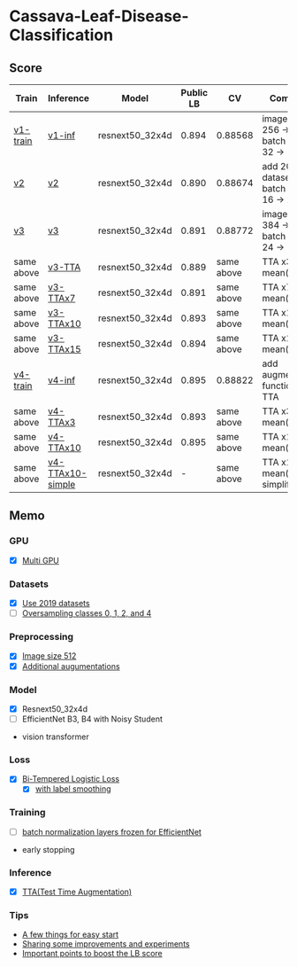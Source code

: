 # Cassava-Leaf-Disease-Classification

## Score

| Train      | Inference          | Model           | Public LB | CV         | Comment                                      |
| ---        | ---                | ---             | ---       | ---        | ---                                          |
| [v1-train] | [v1-inf]           | resnext50_32x4d | 0.894     | 0.88568    | image size: 256 -> 384, batch size: 32 -> 16 |
| [v2]       | [v2]               | resnext50_32x4d | 0.890     | 0.88674    | add 2019 dataset, batch size: 16 -> 24       |
| [v3]       | [v3]               | resnext50_32x4d | 0.891     | 0.88772    | image size: 384 -> 512, batch size: 24 -> 14 |
| same above | [v3-TTA]           | resnext50_32x4d | 0.889     | same above | TTA x3 mean()                                |
| same above | [v3-TTAx7]         | resnext50_32x4d | 0.891     | same above | TTA x7 mean()                                |
| same above | [v3-TTAx10]        | resnext50_32x4d | 0.893     | same above | TTA x10 mean()                               |
| same above | [v3-TTAx15]        | resnext50_32x4d | 0.894     | same above | TTA x15 mean()                               |
| [v4-train] | [v4-inf]           | resnext50_32x4d | 0.895     | 0.88822    | add augmentation functions, no TTA           |
| same above | [v4-TTAx3]         | resnext50_32x4d | 0.893     | same above | TTA x3 mean()                                |
| same above | [v4-TTAx10]        | resnext50_32x4d | 0.895     | same above | TTA x10 mean()                               |
| same above | [v4-TTAx10-simple] | resnext50_32x4d | -         | same above | TTA x10 mean() simplify                      |

## Memo

### GPU

- [x] [Multi GPU](https://aru47.hatenablog.com/entry/2020/11/06/225052)

### Datasets

- [x] [Use 2019 datasets](https://www.kaggle.com/piantic/train-cassava-starter-using-various-loss-funcs/notebook)
- [ ] [Oversampling classes 0, 1, 2, and 4](https://www.kaggle.com/dimitreoliveira/cassava-leaf-disease-training-with-tpu-v2-pods#Dataset-oversampled)

### Preprocessing

- [x] [Image size 512](https://www.kaggle.com/c/cassava-leaf-disease-classification/discussion/207450)
- [x] [Additional augumentations](https://www.kaggle.com/khyeh0719/pytorch-efficientnet-baseline-train-amp-aug#Define-Train\Validation-Image-Augmentations)

### Model

- [x] Resnext50_32x4d
- [ ] EfficientNet B3, B4 with Noisy Student
- vision transformer

### Loss

- [x] [Bi-Tempered Logistic Loss](https://www.kaggle.com/c/cassava-leaf-disease-classification/discussion/202017)
    - [x] [with label smoothing](https://www.kaggle.com/piantic/train-cassava-starter-using-various-loss-funcs/notebook#Bi-Tempered-Loss)

### Training

- [ ] [batch normalization layers frozen for EfficientNet](https://keras.io/examples/vision/image_classification_efficientnet_fine_tuning/#tips-for-fine-tuning-efficientnet)
- early stopping

### Inference

- [x] [TTA(Test Time Augmentation)](https://www.kaggle.com/khyeh0719/pytorch-efficientnet-baseline-inference-tta)

### Tips

- [A few things for easy start](https://www.kaggle.com/c/cassava-leaf-disease-classification/discussion/207450)
- [Sharing some improvements and experiments](https://www.kaggle.com/c/cassava-leaf-disease-classification/discussion/203594)
- [Important points to boost the LB score](https://www.kaggle.com/c/cassava-leaf-disease-classification/discussion/208402)


[v1-train]: https://github.com/IMOKURI/Cassava-Leaf-Disease-Classification/commit/59a171a0e4ee6c8d7f87a3e9248333506a466405
[v1-inf]: https://github.com/IMOKURI/Cassava-Leaf-Disease-Classification/commit/c0832c6fcb233e2d96f87335e3f663995d5a3e6f
[v2]: https://github.com/IMOKURI/Cassava-Leaf-Disease-Classification/commit/d8017ac61f1487ef9b8c167db6c7966847399673
[v3]: https://github.com/IMOKURI/Cassava-Leaf-Disease-Classification/commit/55377f11fe060e03bff0c89ff9a6b9add1f3c337
[v3-TTA]: https://github.com/IMOKURI/Cassava-Leaf-Disease-Classification/commit/8f1fbf66d74cd00e163d35d9cee717a805fcd6bd
[v3-TTAx7]: https://github.com/IMOKURI/Cassava-Leaf-Disease-Classification/commit/1863c98425e322ad2a7e0b662d0e6e1f871fc62b
[v3-TTAx10]: https://github.com/IMOKURI/Cassava-Leaf-Disease-Classification/commit/e92433fc5bd6c8a3d456586050b1a77ca1df0e17
[v3-TTAx15]: https://github.com/IMOKURI/Cassava-Leaf-Disease-Classification/commit/7297aecb96fc1630178344702f5466c50bd1c836
[v4-train]: https://github.com/IMOKURI/Cassava-Leaf-Disease-Classification/commit/c88d247a84fd424d58403437888346e458466a1c
[v4-inf]: https://github.com/IMOKURI/Cassava-Leaf-Disease-Classification/commit/da37e635677cefd6df64f5ff38d286f336af7b92
[v4-TTAx3]: https://github.com/IMOKURI/Cassava-Leaf-Disease-Classification/commit/af68da580b9ab946e423da2199adb95c8956ca43
[v4-TTAx10]: https://github.com/IMOKURI/Cassava-Leaf-Disease-Classification/commit/8380374c5fc9af94a2d1f0d52c42c9c841bfbfda
[v4-TTAx10-simple]: https://github.com/IMOKURI/Cassava-Leaf-Disease-Classification/commit/1d82bb6509100281ce563b339b85a23524dbf1f6
